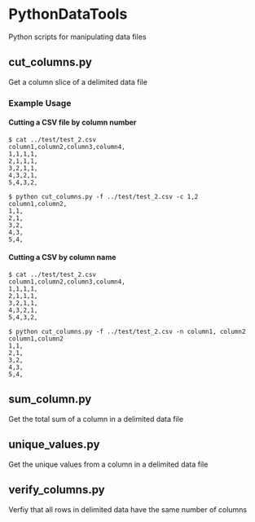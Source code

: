 # PythonDataTools

Python scripts for manipulating data files

## cut_columns.py

Get a column slice of a delimited data file

### Example Usage

#### Cutting a CSV file by column number

```
$ cat ../test/test_2.csv
column1,column2,column3,column4,
1,1,1,1,
2,1,1,1,
3,2,1,1,
4,3,2,1,
5,4,3,2,

$ python cut_columns.py -f ../test/test_2.csv -c 1,2
column1,column2,
1,1,
2,1,
3,2,
4,3,
5,4,
```

#### Cutting a CSV by column name

```
$ cat ../test/test_2.csv
column1,column2,column3,column4,
1,1,1,1,
2,1,1,1,
3,2,1,1,
4,3,2,1,
5,4,3,2,

$ python cut_columns.py -f ../test/test_2.csv -n column1, column2
column1,column2
1,1,
2,1,
3,2,
4,3,
5,4,
```

## sum_column.py

Get the total sum of a column in a delimited data file

## unique_values.py

Get the unique values from a column in a delimited data file

## verify_columns.py

Verfiy that all rows in delimited data have the same number of columns
